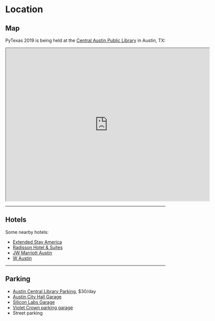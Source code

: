 # Location

## Map
PyTexas 2019 is being held at the [Central Austin Public Library](http://library.austintexas.gov/central-library) in Austin, TX:

<iframe src="https://www.google.com/maps/d/u/0/embed?mid=1JAGPKFWy3HOqnpDSHqREiBHFmBnSVl8Y" width="640" height="480"></iframe>

<hr>

## Hotels

Some nearby hotels:

* [Extended Stay America](https://www.google.com/maps/place/Extended+Stay+America+-+Austin+-Downtown+6th+St./@30.2643038,-97.7513822,16z/data=!4m8!1m2!2m1!1shotel!3m4!1s0x0:0xe29cd6be8ab42e55!8m2!3d30.2693775!4d-97.7464275)
* [Radisson Hotel & Suites](https://www.google.com/maps/place/Radisson+Hotel+%26+Suites+Austin+Downtown/@30.2643038,-97.7513822,16z/data=!4m8!1m2!2m1!1shotel!3m4!1s0x0:0xc4d2b436f619d1c0!8m2!3d30.2628006!4d-97.7438539)
* [JW Marriott Austin](https://www.google.com/maps/place/JW+Marriott+Austin/@30.2643038,-97.7513822,16z/data=!4m8!1m2!2m1!1shotel!3m4!1s0x0:0xa19d489a128bb96d!8m2!3d30.2645092!4d-97.7434704)
* [W Austin](https://www.google.com/maps/place/W+Austin/@30.2643038,-97.7513822,16.17z/data=!4m8!1m2!2m1!1shotel!3m4!1s0x0:0xb979f66f3a55372d!8m2!3d30.2654636!4d-97.7467252)

<hr>

## Parking

* [Austin Central Library Parking](http://library.austintexas.gov/central/parking), $30/day
* [Austin City Hall Garage](https://www.parkme.com/lot/111581/austin-city-hall-garage-austin-tx)
* [Silicon Labs Garage](https://www.parkme.com/lot/82674/silicon-labs-garage-austin-tx)
* [Violet Crown parking garage](https://www.parkme.com/lot/26607/amli-on-2nd-parking-austin-tx)
* Street parking
